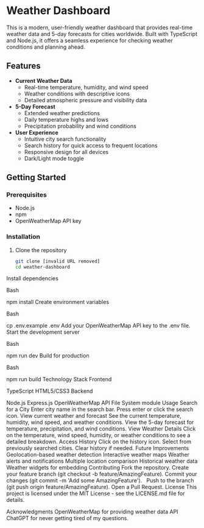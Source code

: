 # Weather Dashboard

This is a modern, user-friendly weather dashboard that provides real-time weather data and 5-day forecasts for cities worldwide. Built with TypeScript and Node.js, it offers a seamless experience for checking weather conditions and planning ahead.

## Features

* **Current Weather Data**
    * Real-time temperature, humidity, and wind speed
    * Weather conditions with descriptive icons
    * Detailed atmospheric pressure and visibility data
* **5-Day Forecast**
    * Extended weather predictions
    * Daily temperature highs and lows
    * Precipitation probability and wind conditions
* **User Experience**
    * Intuitive city search functionality
    * Search history for quick access to frequent locations
    * Responsive design for all devices
    * Dark/Light mode toggle

## Getting Started

### Prerequisites

* Node.js
* npm
* OpenWeatherMap API key

### Installation

1. Clone the repository
   ```bash
   git clone [invalid URL removed] 
   cd weather-dashboard 
Install dependencies

Bash

npm install
Create environment variables

Bash

cp .env.example .env
Add your OpenWeatherMap API key to the .env file.
Start the development server

Bash

npm run dev
Build for production

Bash

npm run build
Technology Stack
Frontend

TypeScript
HTML5/CSS3
Backend

Node.js
Express.js
OpenWeatherMap API
File System module
Usage
Search for a City
Enter city name in the search bar.
Press enter or click the search icon.
View current weather and forecast
See the current temperature, humidity, wind speed, and weather conditions.
View the 5-day forecast for temperature, precipitation, and wind conditions.
View Weather Details
Click on the temperature, wind speed, humidity, or weather conditions to see a detailed breakdown.
Access History
Click on the history icon.
Select from previously searched cities.
Clear history if needed.
Future Improvements
Geolocation-based weather detection
Interactive weather maps
Weather alerts and notifications
Multiple location comparison
Historical weather data
Weather widgets for embedding
Contributing
Fork the repository.
Create your feature branch (git checkout -b feature/AmazingFeature).
Commit your changes (git commit -m 'Add some AmazingFeature').   
Push to the branch (git push origin feature/AmazingFeature).
Open a Pull Request.
License
This project is licensed under the MIT License - see the LICENSE.md file for details.   

Acknowledgments
OpenWeatherMap for providing weather data API
ChatGPT for never getting tired of my questions.
